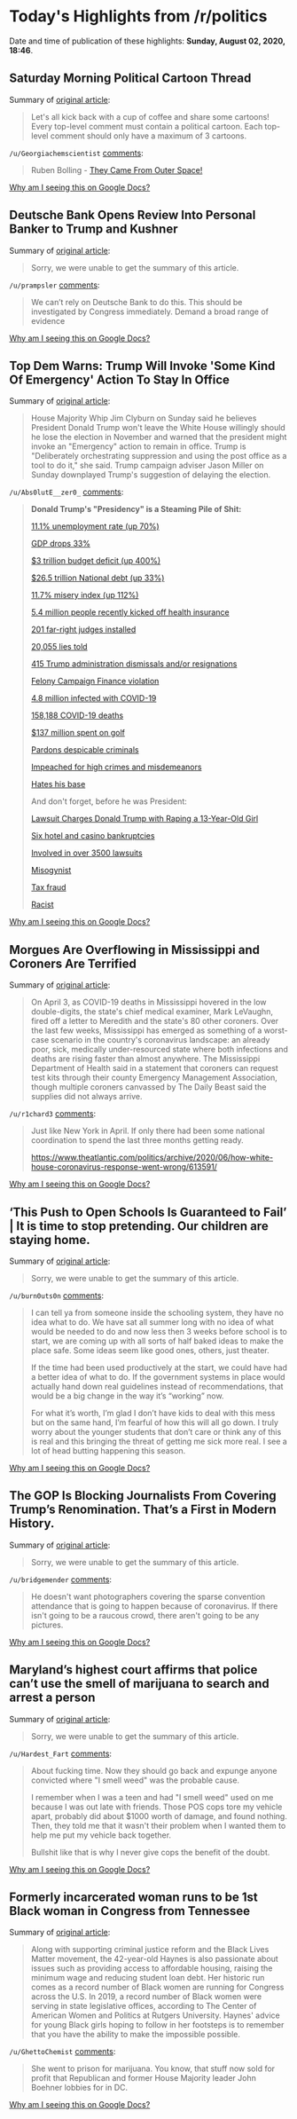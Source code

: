 # Today's Highlights from /r/politics

Date and time of publication of these highlights: **Sunday, August 02, 2020, 18:46**.

## Saturday Morning Political Cartoon Thread

Summary of [original article](https://www.reddit.com/r/politics/comments/i1u2fm/saturday_morning_political_cartoon_thread/):

> Let's all kick back with a cup of coffee and share some cartoons! Every top-level comment must contain a political cartoon. Each top-level comment should only have a maximum of 3 cartoons.

`/u/Georgiachemscientist` [comments](https://www.reddit.com/r/politics/comments/i1u2fm/saturday_morning_political_cartoon_thread/):

> Ruben Bolling - [They Came From Outer Space!](https://www.dailykos.com/stories/2020/7/30/1964888/-Cartoon-They-came-from-outer-space)

[Why am I seeing this on Google Docs?](https://docs.google.com/document/d/1Dc6We63vOXIZsc0op-Bt4abqkYjXzOigalQqFxmvvbM/edit?usp=sharing)

## Deutsche Bank Opens Review Into Personal Banker to Trump and Kushner

Summary of [original article](https://www.nytimes.com/2020/08/02/business/kushner-deutsche-trump-rosemary-vrablic.html?smid=tw-share):

> Sorry, we were unable to get the summary of this article.

`/u/prampsler` [comments](https://www.reddit.com/r/politics/comments/i2ihsi/deutsche_bank_opens_review_into_personal_banker/):

> We can’t rely on Deutsche Bank to do this. This should be investigated by Congress immediately. Demand a broad range of evidence

[Why am I seeing this on Google Docs?](https://docs.google.com/document/d/1Dc6We63vOXIZsc0op-Bt4abqkYjXzOigalQqFxmvvbM/edit?usp=sharing)

## Top Dem Warns: Trump Will Invoke 'Some Kind Of Emergency' Action To Stay In Office

Summary of [original article](https://www.huffpost.com/entry/clyburn-trump-emergency-election_n_5f26e0ddc5b6a34284bc1ef2):

> House Majority Whip Jim Clyburn on Sunday said he believes President Donald Trump won't leave the White House willingly should he lose the election in November and warned that the president might invoke an "Emergency" action to remain in office. Trump is "Deliberately orchestrating suppression and using the post office as a tool to do it," she said. Trump campaign adviser Jason Miller on Sunday downplayed Trump's suggestion of delaying the election.

`/u/Abs0lutE__zer0_` [comments](https://www.reddit.com/r/politics/comments/i2gj26/top_dem_warns_trump_will_invoke_some_kind_of/):

> **Donald Trump's "Presidency" is a Steaming Pile of Shit:**
> 
> [11.1% unemployment rate (up 70%)](https://tradingeconomics.com/united-states/unemployment-rate)
> 
> [GDP drops 33%](https://www.npr.org/sections/coronavirus-live-updates/2020/07/30/896714437/3-months-of-hell-u-s-economys-worst-quarter-ever)
> 
> [$3 trillion budget deficit (up 400%)](https://bipartisanpolicy.org/report/deficit-tracker/)
> 
> [$26.5 trillion National debt (up 33%)](https://www.usdebtclock.org/)
> 
> [11.7% misery index (up 112%)](https://ycharts.com/indicators/us_misery_index)
> 
> [5.4 million people recently kicked off health insurance](https://www.cnbc.com/2020/07/14/one-of-the-millions-of-newly-uninsured-americans-what-to-do-next.html)
> 
> [201 far-right judges installed](https://en.wikipedia.org/wiki/List_of_federal_judges_appointed_by_Donald_Trump)
> 
> [20,055 lies told](https://www.washingtonpost.com/politics/2020/07/13/president-trump-has-made-more-than-20000-false-or-misleading-claims/)
> 
> [415 Trump administration dismissals and/or resignations](https://en.wikipedia.org/wiki/List_of_Trump_administration_dismissals_and_resignations)
> 
> [Felony Campaign Finance violation](https://assets.documentcloud.org/documents/5453395/USDOJ-Cohen-20181207.pdf)
> 
> [4.8 million infected with COVID-19](https://www.worldometers.info/coronavirus/country/us/)
> 
> [158,188 COVID-19 deaths](https://www.worldometers.info/coronavirus/country/us/)
> 
> [$137 million spent on golf](https://trumpgolfcount.com/)
> 
> [Pardons despicable criminals](https://en.wikipedia.org/wiki/List_of_people_granted_executive_clemency_by_Donald_Trump#Pardons)
> 
> [Impeached for high crimes and misdemeanors](https://www.congress.gov/116/bills/hres755/BILLS-116hres755enr.pdf)
> 
> [Hates his base](https://deadline.com/2020/05/howard-stern-donald-trump-despises-maga-supporters-1202933838/)
> 
> And don't forget, before he was President:
> 
> [Lawsuit Charges Donald Trump with Raping a 13-Year-Old Girl](https://www.snopes.com/news/2016/06/23/donald-trump-rape-lawsuit/)
> 
> [Six hotel and casino bankruptcies](https://en.wikipedia.org/wiki/Business_career_of_Donald_Trump#Business_bankruptcies)
> 
> [Involved in over 3500 lawsuits](https://www.abajournal.com/web/article/attorney-and-author-on-his-portrait-of-donald-trump-through-more-than-3500-lawsuits)
> 
> [Misogynist](https://www.vox.com/2016/10/7/13205842/trump-secret-recording-women)
> 
> [Tax fraud](https://www.thedailybeast.com/trump-attacks-new-york-times-but-doesnt-deny-tax-fraud-bombshell)
> 
> [Racist](https://www.theatlantic.com/magazine/archive/2019/06/trump-racism-comments/588067/)

[Why am I seeing this on Google Docs?](https://docs.google.com/document/d/1Dc6We63vOXIZsc0op-Bt4abqkYjXzOigalQqFxmvvbM/edit?usp=sharing)

## Morgues Are Overflowing in Mississippi and Coroners Are Terrified

Summary of [original article](https://www.thedailybeast.com/amid-a-mississippi-coronavirus-surge-morgues-are-overflowing-and-coroners-are-scared):

> On April 3, as COVID-19 deaths in Mississippi hovered in the low double-digits, the state's chief medical examiner, Mark LeVaughn, fired off a letter to Meredith and the state's 80 other coroners. Over the last few weeks, Mississippi has emerged as something of a worst-case scenario in the country's coronavirus landscape: an already poor, sick, medically under-resourced state where both infections and deaths are rising faster than almost anywhere. The Mississippi Department of Health said in a statement that coroners can request test kits through their county Emergency Management Association, though multiple coroners canvassed by The Daily Beast said the supplies did not always arrive.

`/u/r1chard3` [comments](https://www.reddit.com/r/politics/comments/i2ft3f/morgues_are_overflowing_in_mississippi_and/):

> Just like New York in April. If only there had been some national coordination to spend the last three months getting ready.
> 
> https://www.theatlantic.com/politics/archive/2020/06/how-white-house-coronavirus-response-went-wrong/613591/

[Why am I seeing this on Google Docs?](https://docs.google.com/document/d/1Dc6We63vOXIZsc0op-Bt4abqkYjXzOigalQqFxmvvbM/edit?usp=sharing)

## ‘This Push to Open Schools Is Guaranteed to Fail’ | It is time to stop pretending. Our children are staying home.

Summary of [original article](https://www.theatlantic.com/ideas/archive/2020/08/push-reopen-schools-fail/614869/):

> Sorry, we were unable to get the summary of this article.

`/u/burn0uts0n` [comments](https://www.reddit.com/r/politics/comments/i2hft3/this_push_to_open_schools_is_guaranteed_to_fail/):

> I can tell ya from someone inside the schooling system, they have no idea what to do.  We have sat all summer long with no idea of what would be needed to do and now less then 3 weeks before school is to start, we are coming up with all sorts of half baked ideas to make the place safe.  Some ideas seem like good ones, others, just theater.  
> 
> If the time had been used productively at the start, we could have had a better idea of what to do.  If the government systems in place would actually hand down real guidelines instead of recommendations, that would be a big change in the way it’s “working” now.  
> 
> For what it’s worth, I’m glad I don’t have kids to deal with this mess but on the same hand, I’m fearful of how this will all go down.  I truly worry about the younger students that don’t care or think any of this is real and this bringing the threat of getting me sick more real.  I see a lot of head butting happening this season.

[Why am I seeing this on Google Docs?](https://docs.google.com/document/d/1Dc6We63vOXIZsc0op-Bt4abqkYjXzOigalQqFxmvvbM/edit?usp=sharing)

## The GOP Is Blocking Journalists From Covering Trump’s Renomination. That’s a First in Modern History.

Summary of [original article](https://www.motherjones.com/2020-elections/2020/08/the-gop-is-blocking-journalists-from-covering-trumps-renomination-thats-a-first-in-modern-history/):

> Sorry, we were unable to get the summary of this article.

`/u/bridgemender` [comments](https://www.reddit.com/r/politics/comments/i2e9yx/the_gop_is_blocking_journalists_from_covering/):

> He doesn't want photographers covering the sparse convention attendance that is going to happen because of coronavirus. If there isn't going to be a raucous crowd, there aren't going to be any pictures.

[Why am I seeing this on Google Docs?](https://docs.google.com/document/d/1Dc6We63vOXIZsc0op-Bt4abqkYjXzOigalQqFxmvvbM/edit?usp=sharing)

## Maryland’s highest court affirms that police can’t use the smell of marijuana to search and arrest a person

Summary of [original article](https://www.baltimoresun.com/news/crime/bs-md-cr-marijuana-car-searches-20200728-h2cxldpcovbjhcb5hj4sugygoe-story.html):

> Sorry, we were unable to get the summary of this article.

`/u/Hardest_Fart` [comments](https://www.reddit.com/r/politics/comments/i2eksq/marylands_highest_court_affirms_that_police_cant/):

> About fucking time.  Now they should go back and expunge anyone convicted where "I smell weed" was the probable cause.
> 
> I remember when I was a teen and had "I smell weed" used on me because I was out late with friends.  Those POS cops tore my vehicle apart, probably did about $1000 worth of damage, and found nothing.  Then, they told me that it wasn't their problem when I wanted them to help me put my vehicle back together.
> 
> Bullshit like that is why I never give cops the benefit of the doubt.

[Why am I seeing this on Google Docs?](https://docs.google.com/document/d/1Dc6We63vOXIZsc0op-Bt4abqkYjXzOigalQqFxmvvbM/edit?usp=sharing)

## Formerly incarcerated woman runs to be 1st Black woman in Congress from Tennessee

Summary of [original article](https://abcnews.go.com/Politics/incarcerated-woman-runs-1st-black-woman-congress-tennessee/story?id=72031002):

> Along with supporting criminal justice reform and the Black Lives Matter movement, the 42-year-old Haynes is also passionate about issues such as providing access to affordable housing, raising the minimum wage and reducing student loan debt. Her historic run comes as a record number of Black women are running for Congress across the U.S. In 2019, a record number of Black women were serving in state legislative offices, according to The Center of American Women and Politics at Rutgers University. Haynes' advice for young Black girls hoping to follow in her footsteps is to remember that you have the ability to make the impossible possible.

`/u/GhettoChemist` [comments](https://www.reddit.com/r/politics/comments/i2gmoc/formerly_incarcerated_woman_runs_to_be_1st_black/):

> She went to prison for marijuana. You know, that stuff now sold for profit that Republican and former House Majority leader John Boehner lobbies for in DC.

[Why am I seeing this on Google Docs?](https://docs.google.com/document/d/1Dc6We63vOXIZsc0op-Bt4abqkYjXzOigalQqFxmvvbM/edit?usp=sharing)

